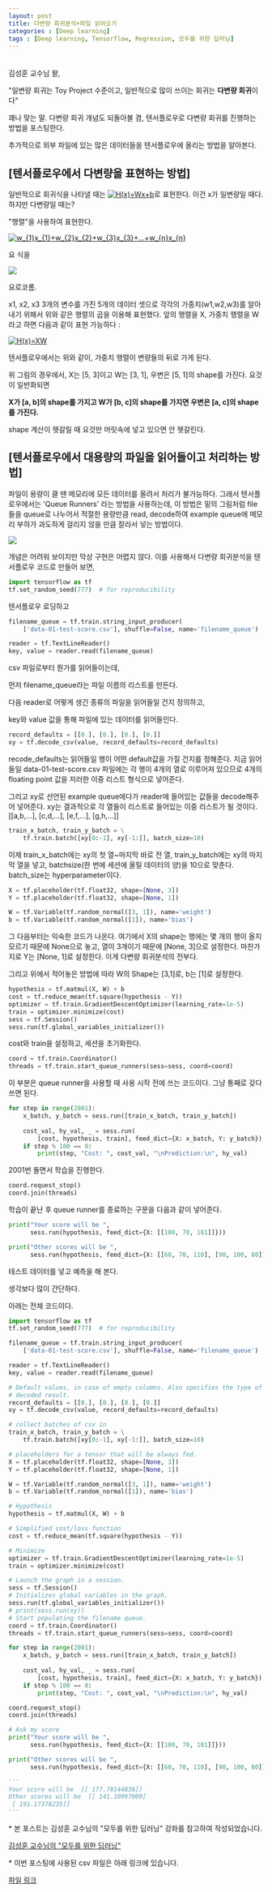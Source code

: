 ```yaml
---
layout: post
title: 다변량 회귀분석+파일 읽어오기
categories : [Deep learning]
tags : [Deep learning, Tensorflow, Regression, 모두를 위한 딥러닝]
---
```


<span style = "line-height:50%"><br></span>

김성훈 교수님 왈,

"일변량 회귀는 Toy Project 수준이고, 일반적으로 많이 쓰이는 회귀는 <b>다변량 회귀</b>이다"

꽤나 맞는 말. 다변량 회귀 개념도 되돌아볼 겸, 텐서플로우로 다변량 회귀를 진행하는 방법을 포스팅한다.

추가적으로 외부 파일에 있는 많은 데이터들을 텐서플로우에 올리는 방법을 알아본다.

## [텐서플로우에서 다변량을 표현하는 방법]

일반적으로 회귀식을 나타낼 때는 <a href="https://www.codecogs.com/eqnedit.php?latex=H(x)=Wx&plus;b" target="_blank"><img src="https://latex.codecogs.com/gif.latex?H(x)=Wx&plus;b" title="H(x)=Wx+b" /></a>로 표현한다. 이건 x가 일변량일 때다. 하지만 다변량일 때는?

"행렬"을 사용하여 표현한다.

<a href="https://www.codecogs.com/eqnedit.php?latex=w_{1}x_{1}&plus;w_{2}x_{2}&plus;w_{3}x_{3}&plus;...&plus;w_{n}x_{n}" target="_blank"><img src="https://latex.codecogs.com/gif.latex?w_{1}x_{1}&plus;w_{2}x_{2}&plus;w_{3}x_{3}&plus;...&plus;w_{n}x_{n}" title="w_{1}x_{1}+w_{2}x_{2}+w_{3}x_{3}+...+w_{n}x_{n}" /></a>

요 식을

<img src = "https://imageshack.com/a/img921/1309/ZTsS35.png">

요로코롬.

x1, x2, x3 3개의 변수를 가진 5개의 데이터 셋으로 각각의 가중치(w1,w2,w3)를 알아내기 위해서 위와 같은 행렬의 곱을 이용해 표현했다. 앞의 행렬을 X, 가중치 행렬을 W라고 하면 다음과 같이 표현 가능하다 :

<a href="https://www.codecogs.com/eqnedit.php?latex=H(x)=XW" target="_blank"><img src="https://latex.codecogs.com/gif.latex?H(x)=XW" title="H(x)=XW" /></a>

텐서플로우에서는 위와 같이, 가중치 행렬이 변량들의 뒤로 가게 된다.

위 그림의 경우에서, X는 [5, 3]이고 W는 [3, 1], 우변은 [5, 1]의 shape를 가진다. 요것이 일반화되면

<b>X가 [a, b]의 shape를 가지고 W가 [b, c]의 shape를 가지면 우변은 [a, c]의 shape를 가진다.</b>

shape 계산이 헷갈릴 때 요것만 머릿속에 넣고 있으면 안 헷갈린다.

## [텐서플로우에서 대용량의 파일을 읽어들이고 처리하는 방법]

파일이 용량이 클 땐 메모리에 모든 데이터를 올려서 처리가 불가능하다. 그래서 텐서플로우에서는 'Queue Runners' 라는 방법을 사용하는데, 이 방법은 밑의 그림처럼 file들을 queue로 나누어서 적절한 용량만큼 read, decode하여 example queue에 메모리 부하가 과도하게 걸리지 않을 만큼 잘라서 넣는 방법이다.

<img src = "https://imageshack.com/a/img923/6024/BnPy0d.gif">

개념은 어려워 보이지만 막상 구현은 어렵지 않다. 이를 사용해서 다변량 회귀분석을 텐서플로우 코드로 만들어 보면,

```python
import tensorflow as tf
tf.set_random_seed(777)  # for reproducibility
```

텐서플로우 로딩하고

```python
filename_queue = tf.train.string_input_producer(
    ['data-01-test-score.csv'], shuffle=False, name='filename_queue')

reader = tf.TextLineReader()
key, value = reader.read(filename_queue)
```

csv 파일로부터 뭔가를 읽어들이는데,

먼저 filename_queue라는 파일 이름의 리스트를 만든다.

다음 reader로 어떻게 생긴 종류의 파일을 읽어들일 건지 정의하고,

key와 value 값을 통해 파일에 있는 데이터를 읽어들인다.

```python
record_defaults = [[0.], [0.], [0.], [0.]]
xy = tf.decode_csv(value, record_defaults=record_defaults)
```

recode_defaults는 읽어들일 행이 어떤 default값을 가질 건지를 정해준다. 지금 읽어들일 data-01-test-score.csv 파일에는 각 행이 4개의 열로 이루어져 있으므로 4개의 floating point 값을 저러한 이중 리스트 형식으로 넣어준다.

그리고 xy로 선언된 example queue에다가 reader에 들어있는 값들을 decode해주어 넣어준다. xy는 결과적으로 각 열들이 리스트로 들어있는 이중 리스트가 될 것이다. [[a,b,...], [c,d,...], [e,f,...], [g,h,...]]

```python
train_x_batch, train_y_batch = \
    tf.train.batch([xy[0:-1], xy[-1:]], batch_size=10)
```

이제 train_x_batch에는 xy의 첫 열~마지막 바로 전 열, train_y_batch에는  xy의 마지막 열을 넣고, batchsize(한 번에 세션에 올릴 데이터의 양)을 10으로 맞춘다. batch_size는 hyperparameter이다.

```python
X = tf.placeholder(tf.float32, shape=[None, 3])
Y = tf.placeholder(tf.float32, shape=[None, 1])

W = tf.Variable(tf.random_normal([3, 1]), name='weight')
b = tf.Variable(tf.random_normal([1]), name='bias')
```

그 다음부터는 익숙한 코드가 나온다. 여기에서 X의 shape는 행에는 몇 개의 행이 올지 모르기 때문에 None으로 놓고, 열이 3개이기 때문에 [None, 3]으로 설정한다. 마찬가지로 Y는 [None, 1]로 설정한다. 이게 다변량 회귀분석의 전부다.

그리고 위에서 적어놓은 방법에 따라 W의 Shape는 [3,1]로, b는 [1]로 설정한다.

```python
hypothesis = tf.matmul(X, W) + b
cost = tf.reduce_mean(tf.square(hypothesis - Y))
optimizer = tf.train.GradientDescentOptimizer(learning_rate=1e-5)
train = optimizer.minimize(cost)
sess = tf.Session()
sess.run(tf.global_variables_initializer())
```

cost와 train을 설정하고, 세션을 초기화한다.

```python
coord = tf.train.Coordinator()
threads = tf.train.start_queue_runners(sess=sess, coord=coord)
```

이 부분은 queue runner을 사용할 때 사용 시작 전에 쓰는 코드이다. 그냥 통째로 갖다 쓰면 된다.

```python
for step in range(2001):
    x_batch, y_batch = sess.run([train_x_batch, train_y_batch])
    
    cost_val, hy_val, _ = sess.run(
        [cost, hypothesis, train], feed_dict={X: x_batch, Y: y_batch})
    if step % 100 == 0:
        print(step, "Cost: ", cost_val, "\nPrediction:\n", hy_val)
```

2001번 돌면서 학습을 진행한다.

```python
coord.request_stop()
coord.join(threads)
```

학습이 끝난 후 queue runner를 종료하는 구문을 다음과 같이 넣어준다.

```python
print("Your score will be ",
      sess.run(hypothesis, feed_dict={X: [[100, 70, 101]]}))

print("Other scores will be ",
      sess.run(hypothesis, feed_dict={X: [[60, 70, 110], [90, 100, 80]]}))
```

테스트 데이터를 넣고 예측을 해 본다.

생각보다 많이 간단하다.

아래는 전체 코드이다.

```python
import tensorflow as tf
tf.set_random_seed(777)  # for reproducibility

filename_queue = tf.train.string_input_producer(
    ['data-01-test-score.csv'], shuffle=False, name='filename_queue')

reader = tf.TextLineReader()
key, value = reader.read(filename_queue)

# Default values, in case of empty columns. Also specifies the type of the
# decoded result.
record_defaults = [[0.], [0.], [0.], [0.]]
xy = tf.decode_csv(value, record_defaults=record_defaults)

# collect batches of csv in
train_x_batch, train_y_batch = \
    tf.train.batch([xy[0:-1], xy[-1:]], batch_size=10)

# placeholders for a tensor that will be always fed.
X = tf.placeholder(tf.float32, shape=[None, 3])
Y = tf.placeholder(tf.float32, shape=[None, 1])

W = tf.Variable(tf.random_normal([3, 1]), name='weight')
b = tf.Variable(tf.random_normal([1]), name='bias')

# Hypothesis
hypothesis = tf.matmul(X, W) + b

# Simplified cost/loss function
cost = tf.reduce_mean(tf.square(hypothesis - Y))

# Minimize
optimizer = tf.train.GradientDescentOptimizer(learning_rate=1e-5)
train = optimizer.minimize(cost)

# Launch the graph in a session.
sess = tf.Session()
# Initializes global variables in the graph.
sess.run(tf.global_variables_initializer())
# print(sess.run(xy))
# Start populating the filename queue.
coord = tf.train.Coordinator()
threads = tf.train.start_queue_runners(sess=sess, coord=coord)

for step in range(2001):
    x_batch, y_batch = sess.run([train_x_batch, train_y_batch])
    
    cost_val, hy_val, _ = sess.run(
        [cost, hypothesis, train], feed_dict={X: x_batch, Y: y_batch})
    if step % 100 == 0:
        print(step, "Cost: ", cost_val, "\nPrediction:\n", hy_val)

coord.request_stop()
coord.join(threads)

# Ask my score
print("Your score will be ",
      sess.run(hypothesis, feed_dict={X: [[100, 70, 101]]}))

print("Other scores will be ",
      sess.run(hypothesis, feed_dict={X: [[60, 70, 110], [90, 100, 80]]}))

'''
Your score will be  [[ 177.78144836]]
Other scores will be  [[ 141.10997009]
 [ 191.17378235]]
'''
```

\* 본 포스트는 김성훈 교수님의 "모두를 위한 딥러닝" 강좌를 참고하여 작성되었습니다.

<a href = "https://www.youtube.com/playlist?list=PLlMkM4tgfjnLSOjrEJN31gZATbcj_MpUm"> 김성훈 교수님의 "모두를 위한 딥러닝"</a>

\* 이번 포스팅에 사용된 csv 파일은 아래 링크에 있습니다.

<a href = "https://drive.google.com/open?id=1pszUz1I-zam8QX8sJ8oqvsBZ3fhswp-a">파일 링크</a>

